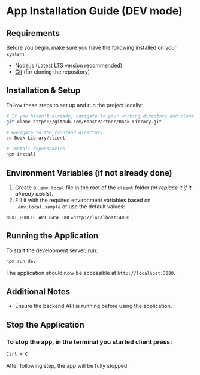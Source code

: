 # App Installation Guide (DEV mode)

## Requirements

Before you begin, make sure you have the following installed on your system:

- [Node.js](https://nodejs.org/) (Latest LTS version recommended)
- [Git](https://git-scm.com/downloads) (for cloning the repository)

## Installation & Setup

Follow these steps to set up and run the project locally:

```bash
# If you haven't already, navigate to your working directory and clone the project
git clone https://github.com/KonstPartner/Book-Library.git

# Navigate to the frontend directory
cd Book-Library/client

# Install dependencies
npm install
```

## Environment Variables (if not already done)

1. Create a `.env.local` file in the root of the `client` folder _(or replace it if it already exists)_.
1. Fill it with the required environment variables based on `.env.local.sample` or use the default values:

```env
NEXT_PUBLIC_API_BASE_URL=http://localhost:4000
```

## Running the Application

To start the development server, run:

```bash
npm run dev
```

The application should now be accessible at `http://localhost:3000`.

## Additional Notes

- Ensure the backend API is running before using the application.

## Stop the Application

### To stop the app, in the terminal you started client press:

```sh
Ctrl + C
```

After following step, the app will be fully stopped.
